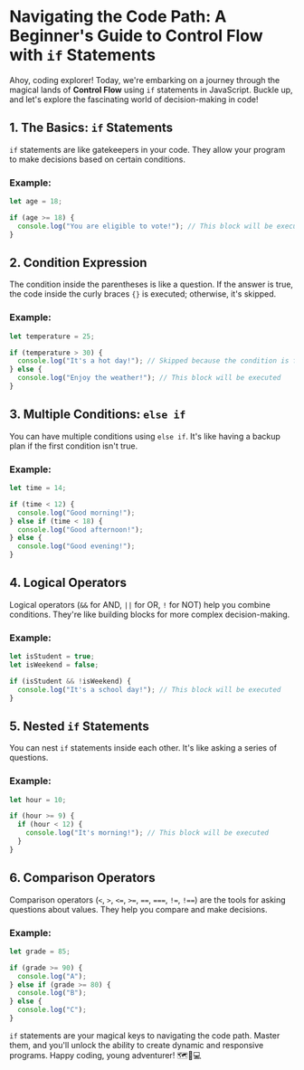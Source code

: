 # Navigating the Code Path: A Beginner's Guide to Control Flow with `if` Statements

Ahoy, coding explorer! Today, we're embarking on a journey through the magical lands of **Control Flow** using `if` statements in JavaScript. Buckle up, and let's explore the fascinating world of decision-making in code!

## 1. **The Basics: `if` Statements**

`if` statements are like gatekeepers in your code. They allow your program to make decisions based on certain conditions.

### Example:

```javascript 
let age = 18;

if (age >= 18) {
  console.log("You are eligible to vote!"); // This block will be executed if the condition is true
}
```

## 2. **Condition Expression**

The condition inside the parentheses is like a question. If the answer is true, the code inside the curly braces `{}` is executed; otherwise, it's skipped.

### Example:

```javascript 
let temperature = 25;

if (temperature > 30) {
  console.log("It's a hot day!"); // Skipped because the condition is false
} else {
  console.log("Enjoy the weather!"); // This block will be executed
}
```

## 3. **Multiple Conditions: `else if`**

You can have multiple conditions using `else if`. It's like having a backup plan if the first condition isn't true.

### Example:

```javascript
let time = 14;

if (time < 12) {
  console.log("Good morning!");
} else if (time < 18) {
  console.log("Good afternoon!");
} else {
  console.log("Good evening!");
}
```

## 4. **Logical Operators**

Logical operators (`&&` for AND, `||` for OR, `!` for NOT) help you combine conditions. They're like building blocks for more complex decision-making.

### Example:

```javascript
let isStudent = true;
let isWeekend = false;

if (isStudent && !isWeekend) {
  console.log("It's a school day!"); // This block will be executed
}
```

## 5. **Nested `if` Statements**

You can nest `if` statements inside each other. It's like asking a series of questions.

### Example:

```javascript
let hour = 10;

if (hour >= 9) {
  if (hour < 12) {
    console.log("It's morning!"); // This block will be executed
  }
}
```

## 6. **Comparison Operators**

Comparison operators (`<`, `>`, `<=`, `>=`, `==`, `===`, `!=`, `!==`) are the tools for asking questions about values. They help you compare and make decisions.

### Example:

```javascript 
let grade = 85;

if (grade >= 90) {
  console.log("A");
} else if (grade >= 80) {
  console.log("B");
} else {
  console.log("C");
}
```

`if` statements are your magical keys to navigating the code path. Master them, and you'll unlock the ability to create dynamic and responsive programs. Happy coding, young adventurer! 🗺️🚀💻
